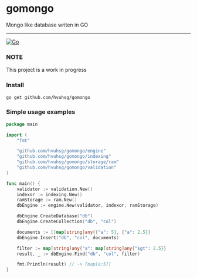 # gomongo
Mongo like database writen in GO  

----
[![Go](https://github.com/hvuhsg/gomongo/actions/workflows/go.yml/badge.svg)](https://github.com/hvuhsg/gomongo/actions/workflows/go.yml)  


### NOTE
This project is a work in progress


### Install
```shell
go get github.com/hvuhsg/gomongo
```

### Simple usage examples
```go
package main

import (
	"fmt"

	"github.com/hvuhsg/gomongo/engine"
	"github.com/hvuhsg/gomongo/indexing"
	"github.com/hvuhsg/gomongo/storage/ram"
	"github.com/hvuhsg/gomongo/validation"
)

func main() {
	validator := validation.New()
	indexor := indexing.New()
	ramStorage := ram.New()
	dbEngine := engine.New(validator, indexor, ramStorage)

	dbEngine.CreateDatabase("db")
	dbEngine.CreateCollection("db", "col")

	documents := []map[string]any{{"a": 5}, {"a": 2.5}}
	dbEngine.Insert("db", "col", documents)

	filter := map[string]any{"a": map[string]any{"$gt": 2.5}}
	result, _ := dbEngine.Find("db", "col", filter)

	fmt.Println(result) // -> [map[a:5]]
}
```
